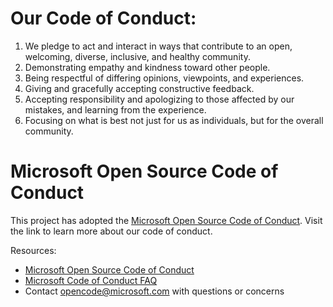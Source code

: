 # Our Code of Conduct:

1. We pledge to act and interact in ways that contribute to an open, welcoming, diverse, inclusive, and healthy community.
2. Demonstrating empathy and kindness toward other people.
3. Being respectful of differing opinions, viewpoints, and experiences.
4. Giving and gracefully accepting constructive feedback.
5. Accepting responsibility and apologizing to those affected by our mistakes, and learning from the experience.
6. Focusing on what is best not just for us as individuals, but for the overall community.


# Microsoft Open Source Code of Conduct

This project has adopted the [Microsoft Open Source Code of Conduct](https://opensource.microsoft.com/codeofconduct/). Visit the link to learn more about our code of conduct.

Resources:

- [Microsoft Open Source Code of Conduct](https://opensource.microsoft.com/codeofconduct/)
- [Microsoft Code of Conduct FAQ](https://opensource.microsoft.com/codeofconduct/faq/)
- Contact [opencode@microsoft.com](mailto:opencode@microsoft.com) with questions or concerns